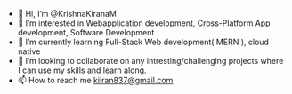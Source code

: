 - 👋 Hi, I’m @KrishnaKiranaM
- 👀 I’m interested in Webapplication development, Cross-Platform App development, Software Development
- 🌱 I’m currently learning Full-Stack Web development( MERN ), cloud native
- 💞️ I’m looking to collaborate on any intresting/challenging projects where I can use my skills and learn along.
- 📫 How to reach me kiiran837@gmail.com

